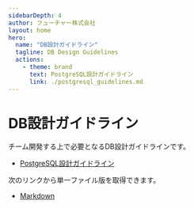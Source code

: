 ```yaml
---
sidebarDepth: 4
author: フューチャー株式会社
layout: home
hero:
  name: "DB設計ガイドライン"
  tagline: DB Design Guidelines
  actions:
    - theme: brand
      text: PostgreSQL設計ガイドライン
      link: ./postgresql_guidelines.md
---
```


# DB設計ガイドライン

チーム開発する上で必要となるDB設計ガイドラインです。

- [PostgreSQL設計ガイドライン](postgresql_guidelines.md)

次のリンクから単一ファイル版を取得できます。

- [Markdown](https://github.com/future-architect/arch-guidelines/blob/main/documents/forDB/postgresql_guidelines.md)
